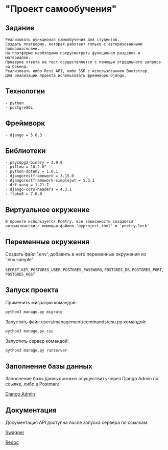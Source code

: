 
# "Проект самообучения"

## Задание

    Реализовать функционал самообучения для студентов.
    Создать платформу, которая работает только с авторизованными пользователями.
    На платформе необходимо предусмотреть функционал разделов и материалов.
    Проверка ответа на тест осуществляется с помощью отдедльного запроса на бэкенд.
    Реализовать либо Rest API, либо SSR с использованием Bootstrap.
    Для реализации проекта использовать фреймворк Django.


## Технологии

    - python
    - postgreSQL 

## Фреймворк

    - django = 5.0.3  

## Библиотеки

    - psycopg2-binary = 2.9.9  
    - pillow = 10.2.0"  
    - python-dotenv = 1.0.1  
    - djangorestframework = 3.15.0   
    - djangorestframework-simplejwt = 5.3.1   
    - drf-yasg = 1.21.7   
    - django-cors-headers = 4.3.1  
    - flake8 = 7.0.0


## Виртуальное окружение

    В проекте используется Poetry, все зависимости создаются
    автоматически с помощью файлов 'pyproject.toml' и 'poetry.lock'

## Переменные окружения

Создать файл '.env', добавить в него переменные окружения из '.env.sample'

`SECRET_KEY`,
`POSTGRES_USER`,
`POSTGRES_PASSWORD`,
`POSTGRES_DB`,
`POSTGRES_PORT`,
`POSTGRES_HOST`


## Запуск проекта

Применить миграции командой:

```bash
python3 manage.py migrate
```
Запустить файл users/management/commands/csu.py командой:

```bash
python3 manage.py csu
```
Запустить сервер командой:

```bash
python3 manage.py runserver
```


## Заполнение базы данных

Заполнение базы данных можно осуществить через Django Admin по ссылке, либо в Postman:

[Django Admin](http://localhost:8000/admin/)

    
## Документация 

Документация API доступна после запуска сервера по ссылкам:

[Swagger](http://localhost:8000/swagger/)

[Redoc](http://localhost:8000/redoc/)
